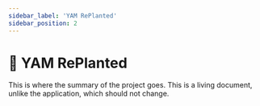 ```yaml
---
sidebar_label: 'YAM RePlanted'
sidebar_position: 2
---
```


# 🍠 YAM RePlanted 

This is where the summary of the project goes. This is a living document, unlike the application, which should not change.